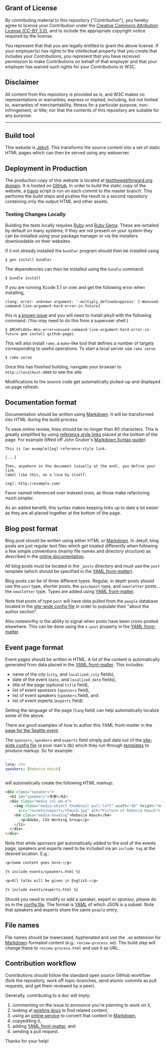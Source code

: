 ## Grant of License

By contributing material to this repository ("Contribution"),
you hereby agree to license your Contribution under the
[Creative Commons Attribution License (CC-BY 3.0)][cc-by], and to
include the appropriate copyright notice required by the license.

You represent that that you are legally entitled to grant the above license. If
your employer(s) has rights to the intellectual property that you create that
includes your Contributions, you represent that you have received permission to
make Contributions on behalf of that employer and that your employer has waived
such rights for your Contributions to W3C.

## Disclaimer

All content from this repository is provided as is, and W3C makes no
representations or warranties, express or implied, including, but not limited
to, warranties of merchantability, fitness for a particular purpose,
non-infringement, or title; nor that the contents of this repository are
suitable for any purpose.

***

## Build tool

This website is [Jekyll][jekyll]. This transforms the source content
into a set of static HTML pages which can then be served using any
webserver.

## Deployment in Production

The production copy of this website is located at
[testthewebforward.org domain][testtwf-org]. It is hosted on
[GitHub][github-io]. In order to build the static copy of the website,
a [travis][travis] script is run on each commit to the master branch. This
performs the build steps and pushes the result to a second repository
containing only the output HTML and other assets.

### Testing Changes Locally

Building the tests locally requires [Ruby][ruby] and
[Ruby Gems][gems]. These are isntalled by default on many systems; if
they are not present on your system they can be installed using your
package manager or via the installers downloadable on their websites.

If it not already installed the `bundler` program should then be
installed using

    $ gen install bundler

The dependencies can then be installed using the `bundle` command:

    $ bundle install

If you are running Xcode 5.1 or over and get the following error when installing,

    clang: error: unknown argument: '-multiply_definedsuppress' [-Wunused-command-line-argument-hard-error-in-future]

this is [a known issue][jekyll-clang-bug] and you will need to install jekyll
with the following command. (You may need to do this from a superuser shell.)

    $ ARCHFLAGS=-Wno-error=unused-command-line-argument-hard-error-in-future gem install github-pages

This will also install `rake`, a `make`-like tool that defines a
number of targets corresponding to useful operations. To start a local
server use `rake serve`

    $ rake serve

Once this has finished building, navigate your browser to
`http://localhost:4000` to see the site.

Modifications to the source code get automatically picked-up and
displayed on page refresh.

## Documentation format

Documentation should be written using [Markdown][markdown]. It will be
transformed into HTML during the build process.

To ease online review, lines should be no longer than 80 characters. This is
greatly simplified by using [reference style links][ref-style] placed at the
bottom of the page. For example (lifted off John Gruber's
[Markdown Syntax guide][markdown]):

    This is [an example][eg] reference-style link.

    [...]

    Then, anywhere in the document (usually at the end), you define your link
    label like this, on a line by itself:

    [eg]: http://example.com/

Favor named referenced over indexed ones, as those make refactoring much
simpler.

As an added benefit, this syntax makes keeping links up to date a
lot easier as they are all placed together at the bottom of the page.

## Blog post format

Blog post should be written using either HTML or [Markdown][markdown]. In Jekyll,
blog posts are just regular text files which get treated differently when
following a few simple conventions (mainly file names and directory structure)
as described in the [online documentation][jekyll-blog].

All blog posts must be located in the `_posts` directory and must use the `post`
template (which should be specified in the [YAML front-matter][front-matter]).

Blog posts can be of three different types. Regular, in depth posts should use the
`post` type, shorter posts, the `quickpost` type, and `newsletter` posts… the
`newsletter` type. Types are added using [YAML front-matter][front-matter].

Note that posts of type `post` will have data pulled from the `people` database
located in the [site-wide config file][config] in order to populate their "about the
author section".

Also noteworthy is the ability to signal when posts have been cross-posted elsewhere.
This can be done using the `x-post` property in the [YAML front-matter][front-matter].

## Event page format

Event pages should be written in HTML. A lot of the content is automatically
generated from data placed in the [YAML front-matter][front-matter]. This
includes:

* name of the city (`city`, and `localized_city` fields),
* date of the event (`date`, and `localized_date` fields),
* title of the page (optional `title` field),
* list of event sponsors (`sponsors` field),
* list of event speakers (`speakers` field), and
* list of event experts (`experts` field).

Setting the language of the page (`lang` field) can help automatically
localize some of the above.

There are good examples of how to author this YAML front-matter in the
[page for the Seattle event][event-eg].

The `sponsors`, `speakers` and `experts` field simply pull data out of the
[site-wide config file][config] (a poor man's db) which they run through
[templates][templates] to produce markup. So for example:

``` yaml
---
lang: zho
speakers: [Rebecca Hauck]
---
```

will automatically create the following HTML markup:

``` html
<div class="speakers">
  <h2 id="speakers">专家</h2>
  <div class="media col-md-4">
    <img class="media-object thumbnail pull-left" width="48" height="48"
      src="/assets/experts/rhauck.jpg" alt="Picture of Rebecca Hauck">
    <h4 class="media-heading">Rebecca Hauck</h4>
       <p>Adobe, CSS Working Group</p>
    </li>
  </div>
</div>
```

Note that while sponsors get automatically added to the end of the events page,
speakers and experts need to be included via an `include tag` at the desired
location. E.g.:

``` html
<p>Some content goes here:</p>

{% include events/speakers.html %}

<p>All talks will be given in English.</p>

{% include events/experts.html %}
```

Should you need to modify or add a speaker, expert or sponsor, please do so in
the [config file][config]. The format is [YAML][yaml] of which JSON is a
subset. Note that speakers and experts share the same `people` entry.

## File names

File names should be lowercased, hyphenated and use the `.md` extension for
[Markdown](markdown)-formated content (e.g.: `review-process.md`). The build
step will change these to `review-process.html` and use it as URL.

## Contribution workflow

Contributions should follow the standard open source GitHub workflow (fork
the repository, work off topic-branches, send atomic commits as pull requests,
and get them reviewed by a peer).

Generally, contributing to a doc will imply:

1.  commenting on the issue to announce you're planning to work on it,
2.  looking at [existing docs][resources] to find related content,
3.  using an [online service][fuckyeahmarkdown] to convert that content to
    [Markdown][markdown],
4.  copyediting it,
5.  adding [YAML front-matter][front-matter], and
6.  sending a pull request.

Thanks for your help!

[cc-by]: https://creativecommons.org/licenses/by/3.0/
[config]: https://github.com/w3c/testtwf-website/blob/gh-pages/_config.yml
[front-matter]: http://jekyllrb.com/docs/frontmatter/
[event-eg]: https://github.com/w3c/testtwf-website/blob/gh-pages/events/2013/seattle.html#L1-L8
[fuckyeahmarkdown]: http://fuckyeahmarkdown.com/
[gems]: https://rubygems.org/
[gh-pages]: http://pages.github.com/
[github-io]: http://w3c.github.io/testtwf-website/
[install-jekyll]: https://help.github.com/articles/using-jekyll-with-pages
[jekyll]: http://jekyllrb.com/
[jekyll-blog]: http://jekyllrb.com/docs/posts/
[jekyll-clang-bug]: https://github.com/jekyll/jekyll/issues/2125
[markdown]: http://daringfireball.net/projects/markdown/syntax
[ref-style]: http://daringfireball.net/projects/markdown/syntax#link
[resources]: https://github.com/w3c/testtwf-website/blob/gh-pages/RESOURCES.md
[ruby]: https://www.ruby-lang.org/
[staging]: http://www.testthewebforward-staging.org/
[templates]: https://github.com/w3c/testtwf-website/blob/gh-pages/_includes
[travis]: https://travis-ci.org
[testtwf-org]: http://testthewebforward.org
[yaml]: http://www.yaml.org/
